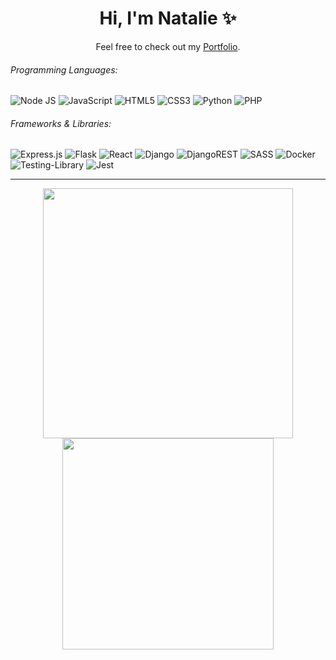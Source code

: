 <h1 align='center'> Hi, I'm Natalie ✨</h1>

<p align='center'>Feel free to check out my <a href="https://nat-portfolio.netlify.app/">Portfolio</a>.</p>

###### Programming Languages:
![Node JS](https://img.shields.io/badge/node.js-%2343853D.svg?&style=for-the-badge&logo=node.js&logoColor=white)
![JavaScript](https://img.shields.io/badge/javascript-%23323330.svg?&style=for-the-badge&logo=javascript&logoColor=%23F7DF1E)
![HTML5](https://img.shields.io/badge/html5-%23E34F26.svg?&style=for-the-badge&logo=html5&logoColor=white)
![CSS3](https://img.shields.io/badge/css3-%231572B6.svg?&style=for-the-badge&logo=css3&logoColor=white)
![Python](https://img.shields.io/badge/python-%2314354C.svg?&style=for-the-badge&logo=python&logoColor=white)
![PHP](https://img.shields.io/badge/php-%23777BB4.svg?style=for-the-badge&logo=php&logoColor=white)

###### Frameworks & Libraries:
![Express.js](https://img.shields.io/badge/express.js-%23404d59.svg?&style=for-the-badge)
![Flask](https://img.shields.io/badge/flask-%23000.svg?&style=for-the-badge&logo=flask&logoColor=white)
![React](https://img.shields.io/badge/react-%2320232a.svg?&style=for-the-badge&logo=react&logoColor=%2361DAFB)
![Django](https://img.shields.io/badge/django-%23092E20.svg?&style=for-the-badge&logo=django&logoColor=white)
![DjangoREST](https://img.shields.io/badge/DJANGO-REST-ff1709?style=for-the-badge&logo=django&logoColor=white&color=ff1709&labelColor=gray)
![SASS](https://img.shields.io/badge/SASS-hotpink.svg?&style=for-the-badge&logo=SASS&logoColor=white)
![Docker](https://img.shields.io/badge/docker-%230db7ed.svg?&style=for-the-badge&logo=docker&logoColor=white)
![Testing-Library](https://img.shields.io/badge/-TestingLibrary-%23E33332?&style=for-the-badge&logo=testing-library&logoColor=white)
![Jest](https://img.shields.io/badge/-jest-%23C21325?&style=for-the-badge&logo=jest&logoColor=white)

**** 

<div align="center">
<a href="https://github.com/anuraghazra/github-readme-stats">
  <img align="center" width="400px" src="https://github-readme-stats.vercel.app/api?username=natbibi&count_private=true&show_icons=true&theme=tokyonight&hide_border=true" />
</a>
<a href="https://github.com/anuraghazra/convoychat">
  <img align="center" width="338px" src="https://github-readme-stats.vercel.app/api/top-langs/?username=natbibi&layout=compact&theme=tokyonight&hide_border=true" />
</a>
  </div>
